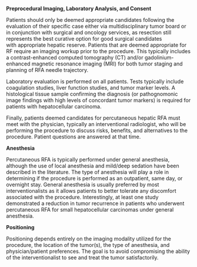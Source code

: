 **Preprocedural Imaging, Laboratory Analysis, and Consent**

Patients should only be deemed appropriate candidates following the evaluation of their specific case either via multidisciplinary tumor board or in conjunction with surgical and oncology services, as resection still represents the best curative option for good surgical candidates with appropriate hepatic reserve. Patients that are deemed appropriate for RF require an imaging workup prior to the procedure. This typically includes a contrast-enhanced computed tomography (CT) and/or gadolinium-enhanced magnetic resonance imaging (MRI) for both tumor staging and planning of RFA needle trajectory.

Laboratory evaluation is performed on all patients. Tests typically include coagulation studies, liver function studies, and tumor marker levels. A histological tissue sample confirming the diagnosis (or pathognomonic image findings with high levels of concordant tumor markers) is required for patients with hepatocellular carcinoma.

Finally, patients deemed candidates for percutaneous hepatic RFA must meet with the physician, typically an interventional radiologist, who will be performing the procedure to discuss risks, benefits, and alternatives to the procedure. Patient questions are answered at that time.

**Anesthesia**

Percutaneous RFA is typically performed under general anesthesia, although the use of local anesthesia and mild/deep sedation have been described in the literature. The type of anesthesia will play a role in determining if the procedure is performed as an outpatient, same day, or overnight stay. General anesthesia is usually preferred by most interventionalists as it allows patients to better tolerate any discomfort associated with the procedure. Interestingly, at least one study demonstrated a reduction in tumor recurrence in patients who underwent percutaneous RFA for small hepatocellular carcinomas under general anesthesia.

**Positioning**

Positioning depends entirely on the imaging modality utilized for the procedure, the location of the tumor(s), the type of anesthesia, and physician/patient preferences. The goal is to avoid compromising the ability of the interventionalist to see and treat the tumor satisfactorily.